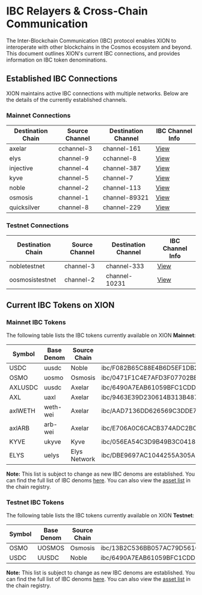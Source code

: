 # IBC Relayers & Cross-Chain Communication

The Inter-Blockchain Communication (IBC) protocol enables XION to interoperate with other blockchains in the Cosmos ecosystem and beyond. This document outlines XION's current IBC connections, and provides information on IBC token denominations.



## Established IBC Connections <a href="#established-ibc-connections" id="established-ibc-connections"></a>

XION maintains active IBC connections with multiple networks. Below are the details of the currently established channels.

### Mainnet Connections <a href="#testnet-connections" id="testnet-connections"></a>

| Destination Chain | Source Channel | Destination Channel | IBC Channel Info                                                                |
| ----------------- | -------------- | ------------------- | ------------------------------------------------------------------------------- |
| axelar            | cchannel-3     | channel-161         | [View](https://assets.xion.burnt.com/chain-registry/_IBC/axelar-xion.json)      |
| elys              | channel-9      | cchannel-8          | [View](https://assets.xion.burnt.com/chain-registry/_IBC/elys-xion.json)        |
| injective         | channel-4      | channel-387         | [View](https://assets.xion.burnt.com/chain-registry/_IBC/injective-xion.json)   |
| kyve              | channel-5      | channel-7           | [View](https://assets.xion.burnt.com/chain-registry/_IBC/kyve-xion.json)        |
| noble             | channel-2      | channel-113         | [View](https://assets.xion.burnt.com/chain-registry/_IBC/noble-xion.json)       |
| osmosis           | channel-1      | channel-89321       | [View](https://assets.xion.burnt.com/chain-registry/_IBC/osmosis-xion.json)     |
| quicksilver       | channel-8      | channel-229         | [View](https://assets.xion.burnt.com/chain-registry/_IBC/quicksilver-xion.json) |

### Testnet Connections <a href="#testnet-connections" id="testnet-connections"></a>

| Destination Chain | Source Channel | Destination Channel | IBC Channel Info                                                                                    |
| ----------------- | -------------- | ------------------- | --------------------------------------------------------------------------------------------------- |
| nobletestnet      | channel-3      | channel-333         | [View](https://assets.xion.burnt.com/chain-registry/testnets/_IBC/nobletestnet-xiontestnet2.json)   |
| oosmosistestnet   | channel-2      | channel-10231       | [View](https://assets.xion.burnt.com/chain-registry/testnets/_IBC/osmosistestnet-xiontestnet2.json) |



## Current IBC Tokens on XION <a href="#current-ibc-tokens-on-xion" id="current-ibc-tokens-on-xion"></a>

### Mainnet IBC Tokens

The following table lists the IBC tokens currently available on XION **Mainnet**:

<table><thead><tr><th width="112.359375">Symbol</th><th width="109.796875">Base Denom</th><th width="131.73046875">Source Chain</th><th>IBC Denom on XION</th></tr></thead><tbody><tr><td>USDC</td><td>uusdc</td><td>Noble</td><td>ibc/F082B65C88E4B6D5EF1DB243CDA1D331D002759E938A0F5CD3FFDC5D53B3E349</td></tr><tr><td>OSMO</td><td>uosmo</td><td>Osmosis</td><td>ibc/0471F1C4E7AFD3F07702BEF6DC365268D64570F7C1FDC98EA6098DD6DE59817B</td></tr><tr><td>AXLUSDC</td><td>uusdc</td><td>Axelar</td><td>ibc/6490A7EAB61059BFC1CDDEB05917DD70BDF3A611654162A1A47DB930D40D8AF4</td></tr><tr><td>AXL</td><td>uaxl</td><td>Axelar</td><td>ibc/9463E39D230614B313B487836D13A392BD1731928713D4C8427A083627048DB3</td></tr><tr><td>axlWETH</td><td>weth-wei</td><td>Axelar</td><td>ibc/AAD7136DD626569C3DDE7C5F764968BB2E939875EFC568AE5712B62081850814</td></tr><tr><td>axlARB</td><td>arb-wei</td><td>Axelar</td><td>ibc/E706A0C6CACB374ADC2BCF6A74FE1B260840FC822E45DCB776DEA962A57FED30</td></tr><tr><td>KYVE</td><td>ukyve</td><td>Kyve</td><td>ibc/056EA54C3D9B49B3C0418955A27980A91DD4F210914BFE240A1DB19E27895ECA</td></tr><tr><td>ELYS</td><td>uelys</td><td>Elys Network</td><td>ibc/DBE9697AC1044255A305A2034AD360B4152632BFBFB5785234731F60196B9645</td></tr></tbody></table>

**Note:** This list is subject to change as new IBC denoms are established. You can find the full list of IBC denoms [here](https://api.xion-mainnet-1.burnt.com/cosmos/bank/v1beta1/denoms_metadata). You can also view the [asset list](https://github.com/cosmos/chain-registry/blob/master/xion/assetlist.json) in the chain registry.



### Testnet IBC Tokens

The following table lists the IBC tokens currently available on XION **Testnet**:

<table><thead><tr><th width="120.79296875">Symbol</th><th width="122.109375">Base Denom</th><th width="155.8203125">Source Chain</th><th>IBC Denom on XION</th></tr></thead><tbody><tr><td>OSMO</td><td>UOSMOS</td><td>Osmosis</td><td>ibc/13B2C536BB057AC79D5616B8EA1B9540EC1F2170718CAFF6F0083C966FFFED0B</td></tr><tr><td>USDC</td><td>UUSDC</td><td>Noble</td><td>ibc/6490A7EAB61059BFC1CDDEB05917DD70BDF3A611654162A1A47DB930D40D8AF4</td></tr></tbody></table>

**Note:** This list is subject to change as new IBC denoms are established. You can find the full list of IBC denoms [here](https://api.xion-testnet-2.burnt.com/cosmos/bank/v1beta1/denoms_metadata). You can also view the [asset list](https://github.com/cosmos/chain-registry/blob/master/testnets/xiontestnet2/assetlist.json) in the chain registry.
